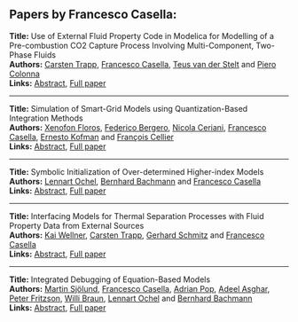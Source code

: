 <h2>Papers by Francesco Casella:</h2>
<p>
<b>Title:</b> Use of External Fluid Property Code in Modelica for Modelling of a Pre-combustion CO2 Capture Process Involving Multi-Component, Two-Phase Fluids<br />
<b>Authors:</b> <a href="../authors/author_313.html">Carsten Trapp</a>, <a href="../authors/author_53.html">Francesco Casella</a>, <a href="../authors/author_319.html">Teus van der Stelt</a> and <a href="../authors/author_60.html">Piero Colonna</a><br />
<b>Links:</b> <a href="../abstracts/abstract_110.pdf">Abstract</a>, <a href="../submissions/ECP140961047_TrappCasellaVandersteltColonna.pdf">Full paper</a>
</p>
<hr />
<p>
<b>Title:</b> Simulation of Smart-Grid Models using Quantization-Based Integration Methods<br />
<b>Authors:</b> <a href="../authors/author_91.html">Xenofon Floros</a>, <a href="../authors/author_32.html">Federico Bergero</a>, <a href="../authors/author_56.html">Nicola Ceriani</a>, <a href="../authors/author_53.html">Francesco Casella</a>, <a href="../authors/author_167.html">Ernesto Kofman</a> and <a href="../authors/author_55.html">François Cellier</a><br />
<b>Links:</b> <a href="../abstracts/abstract_83.pdf">Abstract</a>, <a href="../submissions/ECP14096787_FlorosBergeroCerianiCasellaKofmanCellier.pdf">Full paper</a>
</p>
<hr />
<p>
<b>Title:</b> Symbolic Initialization of Over-determined Higher-index Models<br />
<b>Authors:</b> <a href="../authors/author_226.html">Lennart Ochel</a>, <a href="../authors/author_16.html">Bernhard Bachmann</a> and <a href="../authors/author_53.html">Francesco Casella</a><br />
<b>Links:</b> <a href="../abstracts/abstract_125.pdf">Abstract</a>, <a href="../submissions/ECP140961179_OchelBachmannCasella.pdf">Full paper</a>
</p>
<hr />
<p>
<b>Title:</b> Interfacing Models for Thermal Separation Processes with Fluid Property Data from External Sources<br />
<b>Authors:</b> <a href="../authors/author_334.html">Kai Wellner</a>, <a href="../authors/author_313.html">Carsten Trapp</a>, <a href="../authors/author_276.html">Gerhard Schmitz</a> and <a href="../authors/author_53.html">Francesco Casella</a><br />
<b>Links:</b> <a href="../abstracts/abstract_71.pdf">Abstract</a>, <a href="../submissions/ECP14096667_WellnerTrappSchmitzCasella.pdf">Full paper</a>
</p>
<hr />
<p>
<b>Title:</b> Integrated Debugging of Equation-Based Models<br />
<b>Authors:</b> <a href="../authors/author_287.html">Martin Sjölund</a>, <a href="../authors/author_53.html">Francesco Casella</a>, <a href="../authors/author_246.html">Adrian Pop</a>, <a href="../authors/author_12.html">Adeel Asghar</a>, <a href="../authors/author_97.html">Peter Fritzson</a>, <a href="../authors/author_50.html">Willi Braun</a>, <a href="../authors/author_226.html">Lennart Ochel</a> and <a href="../authors/author_16.html">Bernhard Bachmann</a><br />
<b>Links:</b> <a href="../abstracts/abstract_21.pdf">Abstract</a>, <a href="../submissions/ECP14096195_SjolundCasellaPopAsgharFritzsonBraunOchelBachmann.pdf">Full paper</a>
</p>